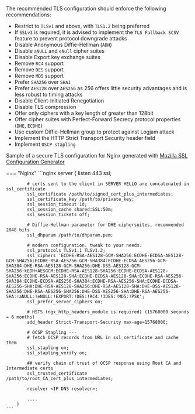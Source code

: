 The recommended TLS configuration should enforce the following recommendations:

* Restrict to `TLSv1` and above, with `TLS1.2` being preferred
* If `SSLv3` is required, it is advised to implement the `TLS Fallback SCSV` feature to prevent protocol downgrade
  attacks
* Disable Anonymous Diffie-Hellman (`ADH`)
* Disable `aNULL` and `eNull` cipher suites
* Disable Export key exchange suites
* Remove `RC4` support
* Remove `DES` support
* Remove `MD5` support
* Prefer `SHA256` over `SHA1`
* Prefer `AES128` over `AES256` as 256 offers little security advantages and is less robust to timing attacks
* Disable Client-Initiated Renegotiation
* Disable TLS compression
* Offer only ciphers with a key length of greater than 128bit
* Offer cipher suites with Perfect-Forward Secrecy protocol properties (`DHE`, `ECDHE`)
* Use custom Diffie-Hellman group to protect against Logjam attack
* Implement the HTTP Strict Transport Security header field
* Implement `OSCP stapling`

Sample of a secure TLS configuration for Nginx generated
with [Mozilla SSL Configuration Generator](https://mozilla.github.io/server-side-tls/ssl-config-generator/)

=== "Nginx"
	```nginx
	    server {
	        listen 443 ssl;
	    
	        # certs sent to the client in SERVER HELLO are concatenated in ssl_certificate
	        ssl_certificate /path/to/signed_cert_plus_intermediates;
	        ssl_certificate_key /path/to/private_key;
	        ssl_session_timeout 1d;
	        ssl_session_cache shared:SSL:50m;
	        ssl_session_tickets off;
	    
	        # Diffie-Hellman parameter for DHE ciphersuites, recommended 2048 bits
	        ssl_dhparam /path/to/dhparam.pem;
	    
	        # modern configuration. tweak to your needs.
	        ssl_protocols TLSv1.1 TLSv1.2;
	        ssl_ciphers 'ECDHE-RSA-AES128-GCM-SHA256:ECDHE-ECDSA-AES128-GCM-SHA256:ECDHE-RSA-AES256-GCM-SHA384:ECDHE-ECDSA-AES256-GCM-SHA384:DHE-RSA-AES128-GCM-SHA256:DHE-DSS-AES128-GCM-SHA256:kEDH+AESGCM:ECDHE-RSA-AES128-SHA256:ECDHE-ECDSA-AES128-SHA256:ECDHE-RSA-AES128-SHA:ECDHE-ECDSA-AES128-SHA:ECDHE-RSA-AES256-SHA384:ECDHE-ECDSA-AES256-SHA384:ECDHE-RSA-AES256-SHA:ECDHE-ECDSA-AES256-SHA:DHE-RSA-AES128-SHA256:DHE-RSA-AES128-SHA:DHE-DSS-AES128-SHA256:DHE-RSA-AES256-SHA256:DHE-DSS-AES256-SHA:DHE-RSA-AES256-SHA:!aNULL:!eNULL:!EXPORT:!DES:!RC4:!3DES:!MD5:!PSK';
	        ssl_prefer_server_ciphers on;
	    
	        # HSTS (ngx_http_headers_module is required) (15768000 seconds = 6 months)
	        add_header Strict-Transport-Security max-age=15768000;
	    
	        # OCSP Stapling ---
	        # fetch OCSP records from URL in ssl_certificate and cache them
	        ssl_stapling on;
	        ssl_stapling_verify on;
	    
	        ## verify chain of trust of OCSP response using Root CA and Intermediate certs
	        ssl_trusted_certificate /path/to/root_CA_cert_plus_intermediates;
	    
	        resolver <IP DNS resolver>;
	    
	        ....
	    }
	```

